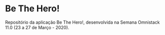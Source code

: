# Be The Hero!

Repositório da aplicação Be The Hero!, desenvolvida na Semana Omnistack 11.0 (23 a 27 de Março - 2020).
